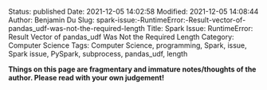 Status: published
Date: 2021-12-05 14:02:58
Modified: 2021-12-05 14:08:44
Author: Benjamin Du
Slug: spark-issue:-RuntimeError:-Result-vector-of-pandas_udf-was-not-the-required-length
Title: Spark Issue: RuntimeError: Result Vector of pandas_udf Was Not the Required Length
Category: Computer Science
Tags: Computer Science, programming, Spark, issue, Spark issue, PySpark, subprocess, pandas_udf, length

**Things on this page are fragmentary and immature notes/thoughts of the author. Please read with your own judgement!**

